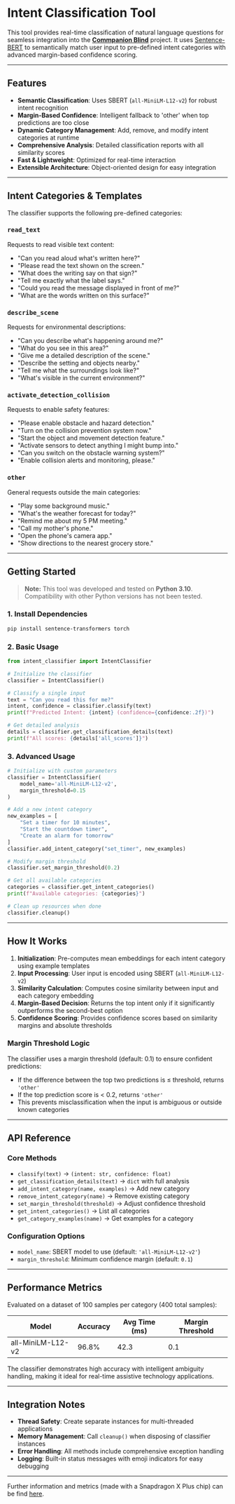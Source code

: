 # Intent Classification Tool

This tool provides real-time classification of natural language questions for seamless integration into the [**Commpanion Blind**](https://github.com/julienbltt/commpanion-blind) project. It uses [Sentence-BERT](https://www.sbert.net/) to semantically match user input to pre-defined intent categories with advanced margin-based confidence scoring.

---

## Features

- **Semantic Classification**: Uses SBERT (`all-MiniLM-L12-v2`) for robust intent recognition
- **Margin-Based Confidence**: Intelligent fallback to 'other' when top predictions are too close
- **Dynamic Category Management**: Add, remove, and modify intent categories at runtime
- **Comprehensive Analysis**: Detailed classification reports with all similarity scores
- **Fast & Lightweight**: Optimized for real-time interaction
- **Extensible Architecture**: Object-oriented design for easy integration

---

## Intent Categories & Templates

The classifier supports the following pre-defined categories:

### `read_text`
Requests to read visible text content:
- "Can you read aloud what's written here?"
- "Please read the text shown on the screen."
- "What does the writing say on that sign?"
- "Tell me exactly what the label says."
- "Could you read the message displayed in front of me?"
- "What are the words written on this surface?"

### `describe_scene`
Requests for environmental descriptions:
- "Can you describe what's happening around me?"
- "What do you see in this area?"
- "Give me a detailed description of the scene."
- "Describe the setting and objects nearby."
- "Tell me what the surroundings look like?"
- "What's visible in the current environment?"

### `activate_detection_collision`
Requests to enable safety features:
- "Please enable obstacle and hazard detection."
- "Turn on the collision prevention system now."
- "Start the object and movement detection feature."
- "Activate sensors to detect anything I might bump into."
- "Can you switch on the obstacle warning system?"
- "Enable collision alerts and monitoring, please."

### `other`
General requests outside the main categories:
- "Play some background music."
- "What's the weather forecast for today?"
- "Remind me about my 5 PM meeting."
- "Call my mother's phone."
- "Open the phone's camera app."
- "Show directions to the nearest grocery store."

---

## Getting Started

> **Note:** This tool was developed and tested on **Python 3.10**. Compatibility with other Python versions has not been tested.

### 1. Install Dependencies

```bash
pip install sentence-transformers torch
```

### 2. Basic Usage

```python
from intent_classifier import IntentClassifier

# Initialize the classifier
classifier = IntentClassifier()

# Classify a single input
text = "Can you read this for me?"
intent, confidence = classifier.classify(text)
print(f"Predicted Intent: {intent} (confidence={confidence:.2f})")

# Get detailed analysis
details = classifier.get_classification_details(text)
print(f"All scores: {details['all_scores']}")
```

### 3. Advanced Usage

```python
# Initialize with custom parameters
classifier = IntentClassifier(
    model_name='all-MiniLM-L12-v2',
    margin_threshold=0.15
)

# Add a new intent category
new_examples = [
    "Set a timer for 10 minutes",
    "Start the countdown timer",
    "Create an alarm for tomorrow"
]
classifier.add_intent_category("set_timer", new_examples)

# Modify margin threshold
classifier.set_margin_threshold(0.2)

# Get all available categories
categories = classifier.get_intent_categories()
print(f"Available categories: {categories}")

# Clean up resources when done
classifier.cleanup()
```

---

## How It Works

1. **Initialization**: Pre-computes mean embeddings for each intent category using example templates
2. **Input Processing**: User input is encoded using SBERT (`all-MiniLM-L12-v2`)
3. **Similarity Calculation**: Computes cosine similarity between input and each category embedding
4. **Margin-Based Decision**: Returns the top intent only if it significantly outperforms the second-best option
5. **Confidence Scoring**: Provides confidence scores based on similarity margins and absolute thresholds

### Margin Threshold Logic

The classifier uses a margin threshold (default: 0.1) to ensure confident predictions:
- If the difference between the top two predictions is ≤ threshold, returns `'other'`
- If the top prediction score is < 0.2, returns `'other'`
- This prevents misclassification when the input is ambiguous or outside known categories

---

## API Reference

### Core Methods

- `classify(text)` → `(intent: str, confidence: float)`
- `get_classification_details(text)` → `dict` with full analysis
- `add_intent_category(name, examples)` → Add new category
- `remove_intent_category(name)` → Remove existing category
- `set_margin_threshold(threshold)` → Adjust confidence threshold
- `get_intent_categories()` → List all categories
- `get_category_examples(name)` → Get examples for a category

### Configuration Options

- `model_name`: SBERT model to use (default: `'all-MiniLM-L12-v2'`)
- `margin_threshold`: Minimum confidence margin (default: `0.1`)

---

## Performance Metrics

Evaluated on a dataset of 100 samples per category (400 total samples):

| Model | Accuracy | Avg Time (ms) | Margin Threshold |
|-------|----------|---------------|------------------|
| all-MiniLM-L12-v2 | 96.8% | 42.3 | 0.1 |

The classifier demonstrates high accuracy with intelligent ambiguity handling, making it ideal for real-time assistive technology applications.

---

## Integration Notes

- **Thread Safety**: Create separate instances for multi-threaded applications
- **Memory Management**: Call `cleanup()` when disposing of classifier instances
- **Error Handling**: All methods include comprehensive exception handling
- **Logging**: Built-in status messages with emoji indicators for easy debugging

---

Further information and metrics (made with a Snapdragon X Plus chip) can be find [here](https://github.com/julienbltt/commpanion-blind/issues/1).
